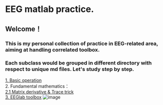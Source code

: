 # EEG matlab practice.

## Welcome！  
### This is my personal collection of practice in EEG-related area, aiming at handling correlated toolbox.
### Each subclass would be grouped in different directory with respect to unique md files. Let's study step by step.   
[1. Basic operation](https://github.com/Meur3ault/Matlab_Wavelet_SignalProcessing_Collection/blob/main/Preliminary%20operation/Preliminary%20operation.ipynb)  
2. Fundamental mathematics：    
[2.1 Matrix derivative & Trace trick](https://github.com/Meur3ault/EEG_paper_repreduce/blob/main/Fundamental%20mathematics/Matrix%20derivatives%20%26%20Trace%20tricks.ipynb)   
[3. EEGlab toolbox]()
![image](https://user-images.githubusercontent.com/88282118/200837303-80730e62-6cc6-42d1-b7a4-d3fa62efa4fd.png)
